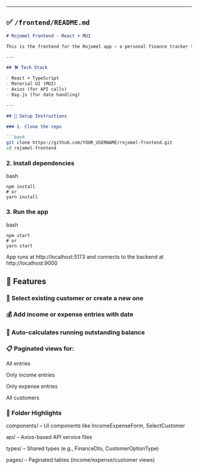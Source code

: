 
---

## ✅ `/frontend/README.md`

```markdown
# Rojomel Frontend - React + MUI

This is the frontend for the Rojomel app — a personal finance tracker that supports income, expense, and passbook-like balance tracking per customer.

---

## 🛠 Tech Stack

- React + TypeScript
- Material UI (MUI)
- Axios (for API calls)
- Day.js (for date handling)

---

## 🚀 Setup Instructions

### 1. Clone the repo

```bash
git clone https://github.com/YOUR_USERNAME/rojomel-frontend.git
cd rojomel-frontend
```

### 2. Install dependencies
bash
```
npm install
# or
yarn install
```
### 3. Run the app
bash
```
npm start
# or
yarn start
```
App runs at http://localhost:5173 and connects to the backend at http://localhost:9000

## 🔄 Features
### 💼 Select existing customer or create a new one

### 💰 Add income or expense entries with date

### 📘 Auto-calculates running outstanding balance

### 📋 Paginated views for:

  All entries
  
  Only income entries
  
  Only expense entries
  
  All customers

### 📂 Folder Highlights
  components/ – UI components like IncomeExpenseForm, SelectCustomer

  api/ – Axios-based API service files

  types/ – Shared types (e.g., FinanceDto, CustomerOptionType)

  pages/ – Paginated tables (income/expense/customer views)

